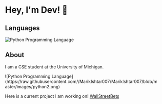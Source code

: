 
<body>
    <h1>Hey, I'm Dev! 👋</h1>
    <h2>Languages</h2>
         <img src="https://pnghut.com/png/eHD3bKuRkj/python-programming-language-computer-symbol-science-transparent-png" alt="Python Programming Language">
    <h2>About</h2>
    <p>I am a CSE student at the University of Michigan.</p>
    ![Python Programming Language](https://raw.githubusercontent.com//MarikIshtar007/MarikIshtar007/blob/master/images/python2.png)
    <p>Here is a current project I am working on! <a href="https://github.com/anay-m/WallStreetBets-Website.git" target="_blank">WallStreetBets</a></p>
</body>


<!--
**devmpatel/devmpatel** is a ✨ _special_ ✨ repository because its `README.md` (this file) appears on your GitHub profile.

Here are some ideas to get you started:

- 🔭 I’m currently working on ...
- 🌱 I’m currently learning ...
- 👯 I’m looking to collaborate on ...
- 🤔 I’m looking for help with ...
- 💬 Ask me about ...
- 📫 How to reach me: ...
- 😄 Pronouns: ...
- ⚡ Fun fact: ...
-->
